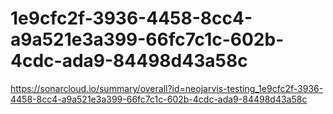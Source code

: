 # 1e9cfc2f-3936-4458-8cc4-a9a521e3a399-66fc7c1c-602b-4cdc-ada9-84498d43a58c
https://sonarcloud.io/summary/overall?id=neojarvis-testing_1e9cfc2f-3936-4458-8cc4-a9a521e3a399-66fc7c1c-602b-4cdc-ada9-84498d43a58c
